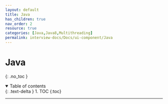```yaml
---
layout: default
title: Java
has_children: true
nav_order: 2
resource: true
categories: [Java,Java8,Multithreading]
permalink: interview-docs/Docs/ui-component/Java
---
```




# Java

{: .no_toc }

<details open markdown="block">
  <summary>
    Table of contents
  </summary>
  {: .text-delta }
1. TOC
{:toc}
</details>

---